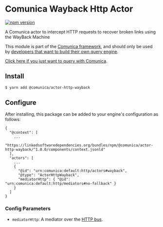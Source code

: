 # Comunica Wayback Http Actor

[![npm version](https://badge.fury.io/js/%40comunica%2Factor-http-wayback.svg)](https://www.npmjs.com/package/@comunica/actor-http-wayback)

A Comunica actor to intercept HTTP requests to recover broken links using the WayBack Machine

This module is part of the [Comunica framework](https://github.com/comunica/comunica),
and should only be used by [developers that want to build their own query engine](https://comunica.dev/docs/modify/).

[Click here if you just want to query with Comunica](https://comunica.dev/docs/query/).

## Install

```bash
$ yarn add @comunica/actor-http-wayback
```

## Configure

After installing, this package can be added to your engine's configuration as follows:
```text
{
  "@context": [
    ...
    "https://linkedsoftwaredependencies.org/bundles/npm/@comunica/actor-http-wayback/^1.0.0/components/context.jsonld"
  ],
  "actors": [
    ...
    {
      "@id": "urn:comunica:default:http/actors#wayback",
      "@type": "ActorHttpWayback",
      "mediatorHttp": { "@id": "urn:comunica:default:http/mediators#no-fallback" }
    }
  ]
}
```

### Config Parameters

* `mediatorHttp`: A mediator over the [HTTP bus](https://github.com/comunica/comunica/tree/master/packages/bus-http).
